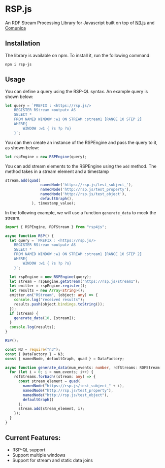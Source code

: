 # RSP.js

An RDF Stream Processing Library for Javascript built on top of [N3.js](https://github.com/rdfjs/N3.js/) and [Comunica](https://comunica.dev/)

## Installation

The library is available on npm. To install it, run the following command:

```
npm i rsp-js
```

## Usage

You can define a query using the RSP-QL syntax. An example query is shown below:

```ts
let query = `PREFIX : <https://rsp.js/>
    REGISTER RStream <output> AS
    SELECT *
    FROM NAMED WINDOW :w1 ON STREAM :stream1 [RANGE 10 STEP 2]
    WHERE{
        WINDOW :w1 { ?s ?p ?o}
    }`;
```

You can then create an instance of the RSPEngine and pass the query to it, as shown below:

```ts
let rspEngine = new RSPEngine(query);
```

You can add stream elements to the RSPEngine using the `add` method. The method takes in a stream element and a timestamp

```ts
stream.add(quad(
                namedNode('https://rsp.js/test_subject_'),
                namedNode('http://rsp.js/test_property'),
                namedNode('http://rsp.js/test_object'),
                defaultGraph(),
            ), timestamp_value);
```

In the following example, we will use a function `generate_data` to mock the stream.

```ts
import { RSPEngine, RDFStream } from "rsp4js";

async function RSP() {
  let query = `PREFIX : <https://rsp.js/>
    REGISTER RStream <output> AS
    SELECT *
    FROM NAMED WINDOW :w1 ON STREAM :stream1 [RANGE 10 STEP 2]
    WHERE{
        WINDOW :w1 { ?s ?p ?o}
    }`;

  let rspEngine = new RSPEngine(query);
  let stream = rspEngine.getStream("https://rsp.js/stream1");
  let emitter = rspEngine.register();
  let results = new Array<string>();
  emitter.on("RStream", (object: any) => {
    console.log("received results");
    results.push(object.bindings.toString());
  });
  if (stream) {
    generate_data(10, [stream]);
  }
  console.log(results);
}

RSP();
```

```ts
const N3 = require("n3");
const { DataFactory } = N3;
const { namedNode, defaultGraph, quad } = DataFactory;

async function generate_data(num_events: number, rdfStreams: RDFStream[]) {
  for (let i = 0; i < num_events; i++) {
    rdfStreams.forEach((stream: any) => {
      const stream_element = quad(
        namedNode("https://rsp.js/test_subject_" + i),
        namedNode("http://rsp.js/test_property"),
        namedNode("http://rsp.js/test_object"),
        defaultGraph()
      );
      stream.add(stream_element, i);
    });
  }
}
```

## Current Features:

- RSP-QL support
- Support multiple windows
- Support for stream and static data joins